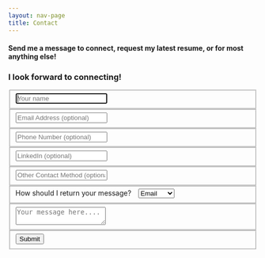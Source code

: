 ```yaml
---
layout: nav-page
title: Contact
---
```




<h4> Send me a message to connect, request my latest resume, or for most anything else! </h4>


<div class="form-container">  
<form id="contact" accept-charset="UTF-8" action="https://getform.io/f/94ad3b2e-50da-468a-b33c-a958c28d1d84" method="POST" enctype="multipart/form-data" target="_blank">
    <h3> I look forward to connecting!</h3>
    <fieldset>
      <input name="name" placeholder="Your name" type="text" tabindex="1" required autofocus>
    </fieldset>
    <fieldset>
      <input name="email" placeholder="Email Address (optional)" type="email" tabindex="2">
    </fieldset>
    <fieldset>
      <input name="phone" placeholder="Phone Number (optional)" type="tel" tabindex="3">
    </fieldset>
    <fieldset>
      <input name="linkedin" placeholder="LinkedIn (optional)" type="url" tabindex="4">
    </fieldset>
    <fieldset>
      <input name="other" placeholder="Other Contact Method (optional)" type="text" tabindex="5">
    </fieldset>
    <fieldset>
    <label> How should I return your message? </label>
    <select name="method" style="margin-left: 10px;" name="method" tabindex="6">
        <option>Email</option>
        <option>Phone</option>
        <option>LinkedIn</option>
        <option>Other</option>
    </select>
    </fieldset>
    <fieldset>
      <textarea name="message" placeholder="Your message here...." required tabindex="7"></textarea>
    </fieldset>
    <fieldset>
      <button name="submit" type="submit" id="contact-submit" data-submit="...Sending" tabindex="8">Submit</button>
    </fieldset>
  </form>
  </div>

